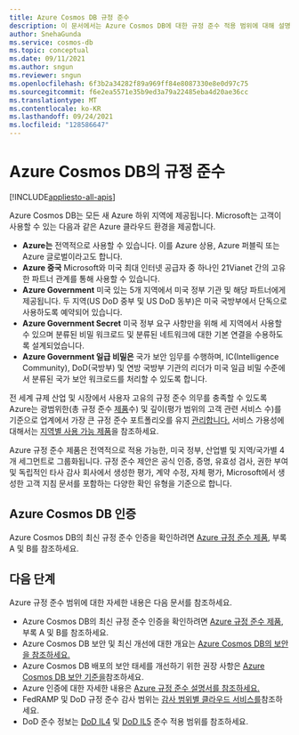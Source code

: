```yaml
---
title: Azure Cosmos DB 규정 준수
description: 이 문서에서는 Azure Cosmos DB에 대한 규정 준수 적용 범위에 대해 설명합니다.
author: SnehaGunda
ms.service: cosmos-db
ms.topic: conceptual
ms.date: 09/11/2021
ms.author: sngun
ms.reviewer: sngun
ms.openlocfilehash: 6f3b2a34282f89a969ff84e8087330e8e0d97c75
ms.sourcegitcommit: f6e2ea5571e35b9ed3a79a22485eba4d20ae36cc
ms.translationtype: MT
ms.contentlocale: ko-KR
ms.lasthandoff: 09/24/2021
ms.locfileid: "128586647"
---
```

# <a name="compliance-in-azure-cosmos-db"></a>Azure Cosmos DB의 규정 준수 

[!INCLUDE[appliesto-all-apis](includes/appliesto-all-apis.md)]

Azure Cosmos DB는 모든 새 Azure 하위 지역에 제공됩니다. Microsoft는 고객이 사용할 수 있는 다음과 같은 Azure 클라우드 환경을 제공합니다.

- **Azure는** 전역적으로 사용할 수 있습니다. 이를 Azure 상용, Azure 퍼블릭 또는 Azure 글로벌이라고도 합니다.
- **Azure 중국** Microsoft와 미국 최대 인터넷 공급자 중 하나인 21Vianet 간의 고유한 파트너 관계를 통해 사용할 수 있습니다.
- **Azure Government** 미국 있는 5개 지역에서 미국 정부 기관 및 해당 파트너에게 제공됩니다. 두 지역(US DoD 중부 및 US DoD 동부)은 미국 국방부에서 단독으로 사용하도록 예약되어 있습니다.
- **Azure Government Secret** 미국 정부 요구 사항만을 위해 세 지역에서 사용할 수 있으며 분류된 비밀 워크로드 및 분류된 네트워크에 대한 기본 연결을 수용하도록 설계되었습니다.
- **Azure Government 일급 비밀은** 국가 보안 임무를 수행하며, IC(Intelligence Community), DoD(국방부) 및 연방 국방부 기관의 리더가 미국 일급 비밀 수준에서 분류된 국가 보안 워크로드를 처리할 수 있도록 합니다.

전 세계 규제 산업 및 시장에서 사용자 고유의 규정 준수 의무를 충족할 수 있도록 Azure는 광범위한(총 규정 준수 [제품](../compliance/index.yml)수) 및 깊이(평가 범위의 고객 관련 서비스 수)를 기준으로 업계에서 가장 큰 규정 준수 포트폴리오를 유지 [관리합니다.](https://azure.microsoft.com/services/) 서비스 가용성에 대해서는 [지역별 사용 가능 제품](https://azure.microsoft.com/global-infrastructure/services/)을 참조하세요.

Azure 규정 준수 제품은 전역적으로 적용 가능한, 미국 정부, 산업별 및 지역/국가별 4개 세그먼트로 그룹화됩니다.  규정 준수 제안은 공식 인증, 증명, 유효성 검사, 권한 부여 및 독립적인 타사 감사 회사에서 생성한 평가, 계약 수정, 자체 평가, Microsoft에서 생성한 고객 지침 문서를 포함하는 다양한 확인 유형을 기준으로 합니다.

## <a name="azure-cosmos-db-certifications"></a>Azure Cosmos DB 인증  

Azure Cosmos DB의 최신 규정 준수 인증을 확인하려면 [Azure 규정 준수 제품](https://azure.microsoft.com/resources/microsoft-azure-compliance-offerings/), 부록 A 및 B를 참조하세요.  

## <a name="next-steps"></a>다음 단계

Azure 규정 준수 범위에 대한 자세한 내용은 다음 문서를 참조하세요.

- Azure Cosmos DB의 최신 규정 준수 인증을 확인하려면 [Azure 규정 준수 제품](https://azure.microsoft.com/resources/microsoft-azure-compliance-offerings/), 부록 A 및 B를 참조하세요.  
- Azure Cosmos DB 보안 및 최신 개선에 대한 개요는 [Azure Cosmos DB의 보안을 참조하세요.](database-security.md)
- Azure Cosmos DB 배포의 보안 태세를 개선하기 위한 권장 사항은 [Azure Cosmos DB 보안 기준을](/security/benchmark/azure/baselines/cosmos-db-security-baseline)참조하세요. 
- Azure 인증에 대한 자세한 내용은 [Azure 규정 준수 설명서를 참조하세요.](../compliance/index.yml)
- FedRAMP 및 DoD 규정 준수 감사 범위는 [감사 범위별 클라우드 서비스를](../azure-government/compliance/azure-services-in-fedramp-auditscope.md)참조하세요.
- DoD 준수 정보는 [DoD IL4](/azure/compliance/offerings/offering-dod-il4) 및 [DoD IL5](/azure/compliance/offerings/offering-dod-il5) 준수 적용 범위를 참조하세요.
